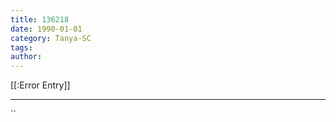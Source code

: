 ```yaml
---
title: 136218
date: 1990-01-01
category: Tanya-SC
tags: 
author: 
---
```


[[:Error Entry]]

---



``
